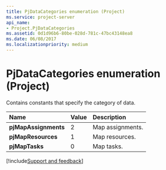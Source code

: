 ```yaml
---
title: PjDataCategories enumeration (Project)
ms.service: project-server
api_name:
- Project.PjDataCategories
ms.assetid: 0d1d96b6-80be-028d-781c-47bc43148ea8
ms.date: 06/08/2017
ms.localizationpriority: medium
---
```



# PjDataCategories enumeration (Project)

Contains constants that specify the category of data.



|Name|Value|Description|
|:-----|:-----|:-----|
|**pjMapAssignments**|2|Map assignments.|
|**pjMapResources**|1|Map resources.|
|**pjMapTasks**|0|Map tasks.|

[!include[Support and feedback](~/includes/feedback-boilerplate.md)]